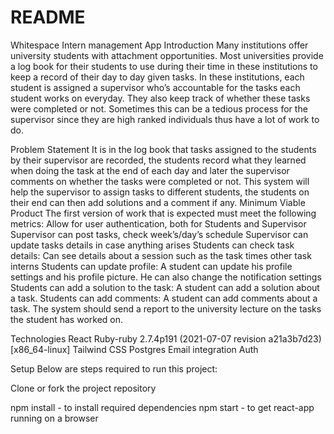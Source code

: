 # README

Whitespace  Intern management App
Introduction
Many institutions offer university students with attachment opportunities. Most universities provide a log book for their students to use during their time in these institutions to keep a record of  their day to day given tasks.
In these institutions, each student is assigned a supervisor who’s accountable for the tasks each student works on everyday. They also keep track of whether these tasks were completed or not.
Sometimes this can be a tedious process for the supervisor since  they are high ranked individuals thus have a lot of work to do.

Problem Statement
It is in the log book that tasks assigned to the students by their supervisor are recorded, the students record what they learned when doing the task at the end of each day and later the supervisor comments on whether the tasks were completed or not.
This system will help the supervisor to assign tasks to different students, the students on their end can then add solutions and a comment if any.
Minimum Viable Product
The first version of work that is expected must meet the following metrics:
Allow for user authentication, both for Students and Supervisor
Supervisor can post tasks, check week’s/day’s schedule
Supervisor can update tasks details  in case anything arises
Students can check task details: Can see details about a session such as the task times other task interns
Students can update profile: A student can update his profile settings and his profile picture. He can also change the notification settings
 Students can add a solution to the task: A student can add a solution about a task.
Students can add comments: A student can add comments about a task.
The system should send a report to the university lecture on the tasks the student has worked on.

Technologies
React 
Ruby-ruby 2.7.4p191 (2021-07-07 revision a21a3b7d23) [x86_64-linux]
Tailwind CSS
Postgres
Email integration 
Auth 

Setup
Below are steps required to run this project:

Clone or fork the project repository

npm install - to install required dependencies npm start - to get react-app running on a browser
